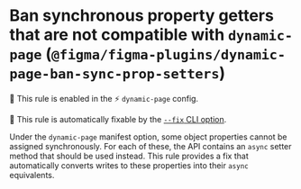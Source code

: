 # Ban synchronous property getters that are not compatible with `dynamic-page` (`@figma/figma-plugins/dynamic-page-ban-sync-prop-setters`)

💼 This rule is enabled in the ⚡ `dynamic-page` config.

🔧 This rule is automatically fixable by the [`--fix` CLI option](https://eslint.org/docs/latest/user-guide/command-line-interface#--fix).

<!-- end auto-generated rule header -->

Under the `dynamic-page` manifest option, some object properties cannot be assigned synchronously. For each of these, the API contains an `async` setter method that should be used instead. This rule provides a fix that automatically converts writes to these properties into their `async` equivalents.
